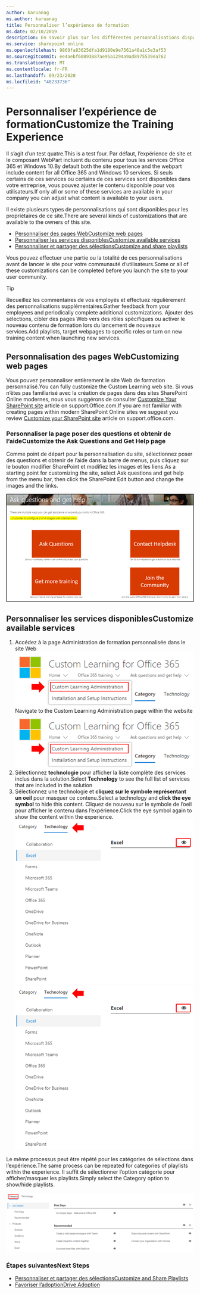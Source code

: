 ```yaml
---
author: karuanag
ms.author: karuanag
title: Personnaliser l’expérience de formation
ms.date: 02/10/2019
description: En savoir plus sur les différentes personnalisations disponibles avec la formation personnalisée pour Office 365
ms.service: sharepoint online
ms.openlocfilehash: 9869fa83625dfa1d9180e9e7561a40a1c5e3af53
ms.sourcegitcommit: ee4aebf60893887ae95a1294a9ad8975539ea762
ms.translationtype: MT
ms.contentlocale: fr-FR
ms.lasthandoff: 09/23/2020
ms.locfileid: "48233736"
---
```

# <a name="customize-the-training-experience"></a><span data-ttu-id="41d1e-103">Personnaliser l’expérience de formation</span><span class="sxs-lookup"><span data-stu-id="41d1e-103">Customize the Training Experience</span></span>

<span data-ttu-id="41d1e-104">Il s’agit d’un test quatre.</span><span class="sxs-lookup"><span data-stu-id="41d1e-104">This is a test four.</span></span> <span data-ttu-id="41d1e-105">Par défaut, l’expérience de site et le composant WebPart incluent du contenu pour tous les services Office 365 et Windows 10.</span><span class="sxs-lookup"><span data-stu-id="41d1e-105">By default both the site experience and the webpart include content for all Office 365 and Windows 10 services.</span></span>  <span data-ttu-id="41d1e-106">Si seuls certains de ces services ou certains de ces services sont disponibles dans votre entreprise, vous pouvez ajuster le contenu disponible pour vos utilisateurs.</span><span class="sxs-lookup"><span data-stu-id="41d1e-106">If only all or some of these services are available in your company you can adjust what content is available to your users.</span></span>  

<span data-ttu-id="41d1e-107">Il existe plusieurs types de personnalisations qui sont disponibles pour les propriétaires de ce site.</span><span class="sxs-lookup"><span data-stu-id="41d1e-107">There are several kinds of customizations that are available to the owners of this site.</span></span> 

- [<span data-ttu-id="41d1e-108">Personnaliser des pages Web</span><span class="sxs-lookup"><span data-stu-id="41d1e-108">Customize web pages</span></span>](#customizing-web-pages)
- [<span data-ttu-id="41d1e-109">Personnaliser les services disponibles</span><span class="sxs-lookup"><span data-stu-id="41d1e-109">Customize available services</span></span>](#customize-available-services)
- [<span data-ttu-id="41d1e-110">Personnaliser et partager des sélections</span><span class="sxs-lookup"><span data-stu-id="41d1e-110">Customize and share playlists</span></span>](customplaylist.md)

<span data-ttu-id="41d1e-111">Vous pouvez effectuer une partie ou la totalité de ces personnalisations avant de lancer le site pour votre communauté d’utilisateurs.</span><span class="sxs-lookup"><span data-stu-id="41d1e-111">Some or all of these customizations can be completed before you launch the site to your user community.</span></span>  

> [!TIP]
> <span data-ttu-id="41d1e-112">Recueillez les commentaires de vos employés et effectuez régulièrement des personnalisations supplémentaires.</span><span class="sxs-lookup"><span data-stu-id="41d1e-112">Gather feedback from your employees and periodically complete additional customizations.</span></span>  <span data-ttu-id="41d1e-113">Ajouter des sélections, cibler des pages Web vers des rôles spécifiques ou activer le nouveau contenu de formation lors du lancement de nouveaux services.</span><span class="sxs-lookup"><span data-stu-id="41d1e-113">Add playlists, target webpages to specific roles or turn on new training content when launching new services.</span></span> 

## <a name="customizing-web-pages"></a><span data-ttu-id="41d1e-114">Personnalisation des pages Web</span><span class="sxs-lookup"><span data-stu-id="41d1e-114">Customizing web pages</span></span>

<span data-ttu-id="41d1e-115">Vous pouvez personnaliser entièrement le site Web de formation personnalisé.</span><span class="sxs-lookup"><span data-stu-id="41d1e-115">You can fully customize the Custom Learning web site.</span></span> <span data-ttu-id="41d1e-116">Si vous n’êtes pas familiarisé avec la création de pages dans des sites SharePoint Online modernes, nous vous suggérons de consulter [Customize Your SharePoint site](https://support.office.com/article/customize-your-sharepoint-site-320b43e5-b047-4fda-8381-f61e8ac7f59b) article on support.Office.com.</span><span class="sxs-lookup"><span data-stu-id="41d1e-116">If you are not familiar with creating pages within modern SharePoint Online sites we suggest you review [Customize your SharePoint site](https://support.office.com/article/customize-your-sharepoint-site-320b43e5-b047-4fda-8381-f61e8ac7f59b) article on support.office.com.</span></span> 

### <a name="customize-the-ask-questions-and-get-help-page"></a><span data-ttu-id="41d1e-117">Personnaliser la page **poser des questions et obtenir de l’aide**</span><span class="sxs-lookup"><span data-stu-id="41d1e-117">Customize the **Ask Questions and Get Help** page</span></span>

<span data-ttu-id="41d1e-118">Comme point de départ pour la personnalisation du site, sélectionnez poser des questions et obtenir de l’aide dans la barre de menus, puis cliquez sur le bouton modifier SharePoint et modifiez les images et les liens.</span><span class="sxs-lookup"><span data-stu-id="41d1e-118">As a starting point for customizing the site, select Ask questions and get help from the menu bar, then click the SharePoint Edit button and change the images and the links.</span></span> 

![custom_ask.png](media/custom_ask.png)

## <a name="customize-available-services"></a><span data-ttu-id="41d1e-120">Personnaliser les services disponibles</span><span class="sxs-lookup"><span data-stu-id="41d1e-120">Customize available services</span></span>

1.  <span data-ttu-id="41d1e-121">Accédez à la page Administration de formation personnalisée dans le site Web ![custom_admin.png](media/custom_admin.png)</span><span class="sxs-lookup"><span data-stu-id="41d1e-121">Navigate to the Custom Learning Administration page within the website ![custom_admin.png](media/custom_admin.png)</span></span>
1. <span data-ttu-id="41d1e-122">Sélectionnez **technologie** pour afficher la liste complète des services inclus dans la solution.</span><span class="sxs-lookup"><span data-stu-id="41d1e-122">Select **Technology** to see the full list of services that are included in the solution</span></span>
1. <span data-ttu-id="41d1e-123">Sélectionnez une technologie et **cliquez sur le symbole représentant un oeil** pour masquer ce contenu.</span><span class="sxs-lookup"><span data-stu-id="41d1e-123">Select a technology and **click the eye symbol** to hide this content.</span></span>  <span data-ttu-id="41d1e-124">Cliquez de nouveau sur le symbole de l’oeil pour afficher le contenu dans l’expérience.</span><span class="sxs-lookup"><span data-stu-id="41d1e-124">Click the eye symbol again to show the content within the experience.</span></span> 
<span data-ttu-id="41d1e-125">![personnalisé](media/custom_techlist.png)</span><span class="sxs-lookup"><span data-stu-id="41d1e-125">![custom](media/custom_techlist.png)</span></span>

<span data-ttu-id="41d1e-126">Le même processus peut être répété pour les catégories de sélections dans l’expérience.</span><span class="sxs-lookup"><span data-stu-id="41d1e-126">The same process can be repeated for categories of playlists within the experience.</span></span>  <span data-ttu-id="41d1e-127">Il suffit de sélectionner l’option catégorie pour afficher/masquer les playlists.</span><span class="sxs-lookup"><span data-stu-id="41d1e-127">Simply select the Category option to show/hide playlists.</span></span> 

![custom_cat.png](media/custom_cat.png)

### <a name="next-steps"></a><span data-ttu-id="41d1e-129">Étapes suivantes</span><span class="sxs-lookup"><span data-stu-id="41d1e-129">Next Steps</span></span>

- [<span data-ttu-id="41d1e-130">Personnaliser et partager des sélections</span><span class="sxs-lookup"><span data-stu-id="41d1e-130">Customize and Share Playlists</span></span>](customplaylist.md)
- [<span data-ttu-id="41d1e-131">Favoriser l’adoption</span><span class="sxs-lookup"><span data-stu-id="41d1e-131">Drive Adoption</span></span>](driveadoption.md) 
